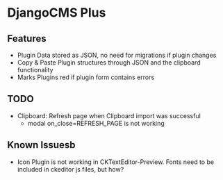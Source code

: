 # DjangoCMS Plus

## Features
- Plugin Data stored as JSON, no need for migrations if plugin changes
- Copy & Paste Plugin structures through JSON and the clipboard functionality
- Marks Plugins red if plugin form contains errors


## TODO 
- Clipboard: Refresh page when Clipboard import was successful
    - modal on_close=REFRESH_PAGE is not working 


## Known Issuesb
- Icon Plugin is not working in CKTextEditor-Preview. Fonts need to be included in ckeditor js files, but how?